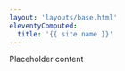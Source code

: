 ```yaml
---
layout: 'layouts/base.html'
eleventyComputed:
  title: '{{ site.name }}'
---
```


Placeholder content

